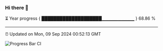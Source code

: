 ### Hi there 👋

⏳ Year progress { ████████████████████▁▁▁▁▁▁▁▁▁▁ } 68.86 %

---

⏰ Updated on Mon, 09 Sep 2024 00:52:13 GMT

![Progress Bar CI](https://github.com/code-lakshay/GitHub-Actions-Demo/workflows/Progress%20Bar%20CI/badge.svg)
